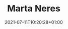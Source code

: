 ---
title: "Marta Neres"
date: 2021-07-11T10:20:28+01:00
weight: 
summary: "Scientist, Outreach & Communications"
role: "science"
profile_image: "/logo_UP1-3.png"
website: ""
---